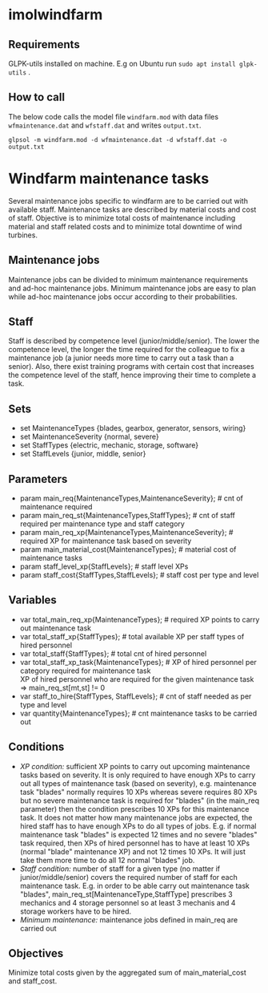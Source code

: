 # imolwindfarm

## Requirements
GLPK-utils installed on machine. E.g on Ubuntu run `sudo apt install glpk-utils` .

## How to call
The below code calls the model file `windfarm.mod` with data files `wfmaintenance.dat` and `wfstaff.dat` and writes `output.txt`.

`glpsol -m windfarm.mod -d wfmaintenance.dat -d wfstaff.dat -o output.txt`

# Windfarm maintenance tasks
Several maintenance jobs specific to windfarm are to be carried out with available staff.
Maintenance tasks are described by material costs and cost of staff.
Objective is to minimize total costs of maintenance including material and staff related costs
and to minimize total downtime of wind turbines.

## Maintenance jobs
Maintenance jobs can be divided to minimum maintenance requirements and ad-hoc maintenance jobs. 
Minimum maintenance jobs are easy to plan while ad-hoc maintenance jobs occur according to their probabilities.

## Staff
Staff is described by competence level (junior/middle/senior). The lower the competence level, the longer
the time required for the colleague to fix a maintenance job (a junior needs more time to carry out a 
task than a senior). Also, there exist training programs with certain cost that increases the competence
level of the staff, hence improving their time to complete a task.

## Sets
* set MaintenanceTypes							{blades, gearbox, generator, sensors, wiring}  
* set MaintenanceSeverity						{normal, severe}  
* set StaffTypes							{electric, mechanic, storage, software}  
* set StaffLevels							{junior, middle, senior}  

## Parameters
* param main_req{MaintenanceTypes,MaintenanceSeverity}; 		# cnt of maintenance required  
* param main_req_st{MaintenanceTypes,StaffTypes};			# cnt of staff required per maintenance type and staff category  
* param main_req_xp{MaintenanceTypes,MaintenanceSeverity};		# required XP for maintenance task based on severity  
* param main_material_cost{MaintenanceTypes}; 				# material cost of maintenance tasks  
* param staff_level_xp{StaffLevels};					# staff level XPs  
* param staff_cost{StaffTypes,StaffLevels}; 				# staff cost per type and level  
	
## Variables
* var total_main_req_xp{MaintenanceTypes};				# required XP points to carry out maintenance task  
* var total_staff_xp{StaffTypes};					# total available XP per staff types of hired personnel  
* var total_staff{StaffTypes};						# total cnt of hired personnel  
* var total_staff_xp_task{MaintenanceTypes};				# XP of hired personnel per category required for maintenance task  
XP of hired personnel who are required for the given maintenance task => main_req_st[mt,st] != 0
* var staff_to_hire{StaffTypes, StaffLevels};				# cnt of staff needed as per type and level  
* var quantity{MaintenanceTypes};					# cnt maintenance tasks to be carried out  

## Conditions
* *XP condition:* sufficient XP points to carry out upcoming maintenance tasks based on severity. It is only required to have enough XPs to carry out all types of maintenance task (based on severity), e.g. maintenance task "blades" normally requires 10 XPs whereas severe requires 80 XPs but no severe maintenance task is required for "blades" (in the main_req parameter) then the condition prescribes 10 XPs for this maintenance task. It does not matter how many maintenance jobs are expected, the hired staff has to have enough XPs to do all types of jobs. E.g. if normal maintenance task "blades" is expected 12 times and no severe "blades" task required, then XPs of hired personnel has to have at least 10 XPs (normal "blade" maintenance XP) and not 12 times 10 XPs. It will just take them more time to do all 12 normal "blades" job. 
* *Staff condition:* number of staff for a given type (no matter if junior/middle/senior) covers the required number of staff for each maintenance task. E.g. in order to be able carry out maintenance task "blades", main_req_st[MaintenanceType,StaffType] prescribes 3 mechanics and 4 storage personnel so at least 3 mechanis and 4 storage workers have to be hired.
* *Minimum maintenance:* maintenance jobs defined in main_req are carried out

## Objectives
Minimize total costs given by the aggregated sum of main_material_cost and staff_cost.

